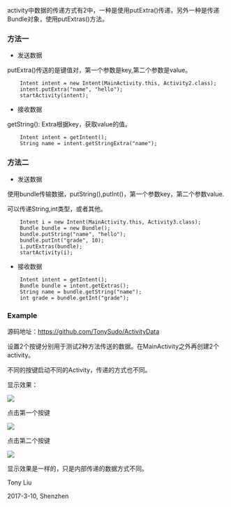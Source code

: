 activity中数据的传递方式有2中，一种是使用putExtra()传递，另外一种是传递Bundle对象，使用putExtras()方法。

### 方法一

* 发送数据

putExtra()传送的是键值对，第一个参数是key,第二个参数是value。

```
	Intent intent = new Intent(MainActivity.this, Activity2.class);
	intent.putExtra("name", "hello");
	startActivity(intent);
```

* 接收数据

getString(): Extra根据key，获取value的值。

```
	Intent intent = getIntent();
	String name = intent.getStringExtra("name");
```

### 方法二

* 发送数据

使用bundle传输数据，putString(),putInt()，第一个参数key，第二个参数value.

可以传递String,int类型，或者其他。

```
	Intent i = new Intent(MainActivity.this, Activity3.class);
	Bundle bundle = new Bundle();
	bundle.putString("name", "hello");
	bundle.putInt("grade", 10);
	i.putExtras(bundle);
	startActivity(i);
```

* 接收数据

```
	Intent intent = getIntent();
	Bundle bundle = intent.getExtras();
	String name = bundle.getString("name");
	int grade = bundle.getInt("grade");
```
### Example

源码地址：https://github.com/TonySudo/ActivityData

设置2个按键分别用于测试2种方法传送的数据。在MainActivity之外再创建2个activity。

不同的按键启动不同的Activity，传递的方式也不同。

显示效果：

![](http://images2015.cnblogs.com/blog/745188/201703/745188-20170310131010592-629539894.png)

点击第一个按键

![](http://images2015.cnblogs.com/blog/745188/201703/745188-20170310131246279-316243204.png)


点击第二个按键

![](http://images2015.cnblogs.com/blog/745188/201703/745188-20170310131258936-104502569.png)

显示效果是一样的，只是内部传递的数据方式不同。


Tony Liu

2017-3-10, Shenzhen